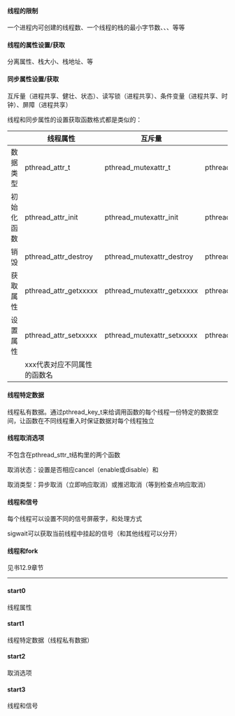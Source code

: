#### 线程的限制

一个进程内可创建的线程数、一个线程的栈的最小字节数、、、等等

#### 线程的属性设置/获取

分离属性、栈大小、栈地址、等

#### 同步属性设置/获取

互斥量（进程共享、健壮、状态）、读写锁（进程共享）、条件变量（进程共享、时钟）、屏障（进程共享）

线程和同步属性的设置获取函数格式都是类似的：

|            | 线程属性                    | 互斥量                     | 读写锁                        |
| ---------- | --------------------------- | -------------------------- | ----------------------------- |
| 数据类型   | pthread_attr_t              | pthread_mutexattr_t        | pthread_rwlockattr_t          |
| 初始化函数 | pthread_attr_init           | pthread_mutexattr_init     | pthread_rwlockattr_init       |
| 销毁       | pthread_attr_destroy        | pthread_mutexattr_destroy  | pthread_rwlockattr_destroy    |
| 获取属性   | pthread_attr_getxxxxx       | pthread_mutexattr_getxxxxx | pthread_rwlockattr_getpshared |
| 设置属性   | pthread_attr_setxxxxx       | pthread_mutexattr_setxxxxx | pthread_rwlockattr_setpshared |
|            | xxx代表对应不同属性的函数名 |                            |                               |



#### 线程特定数据

线程私有数据。通过pthread_key_t来给调用函数的每个线程一份特定的数据空间，让函数在不同线程重入时保证数据对每个线程独立



#### 线程取消选项

不包含在pthread_sttr_t结构里的两个函数

取消状态：设置是否相应cancel（enable或disable）和  

取消类型：异步取消（立即响应取消）或推迟取消（等到检查点响应取消）



#### 线程和信号

每个线程可以设置不同的信号屏蔽字，和处理方式

sigwait可以获取当前线程中挂起的信号（和其他线程可以分开）



#### 线程和fork

见书12.9章节



------



#### start0

线程属性



#### start1

线程特定数据（线程私有数据）



#### start2

取消选项



#### start3

线程和信号
